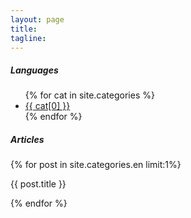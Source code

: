 ```yaml
---
layout: page
title: 
tagline: 
---
```


<h5>Languages</h5>
<ul>
{% for cat in site.categories %}
  <li><a href="/{{ cat[0] }}">{{ cat[0] }}</a></li>
{% endfor %}
</ul>

<h5> Articles </h5>
{% for post in site.categories.en limit:1%}

  {{ post.title }}
	
{% endfor %}

